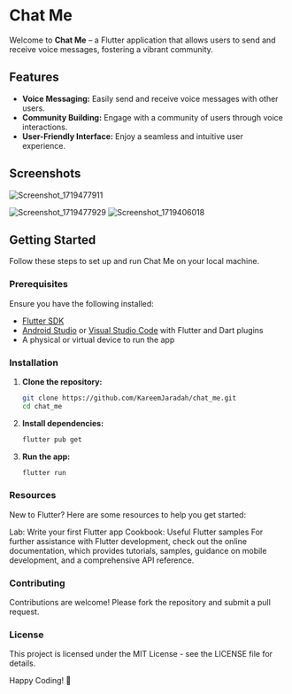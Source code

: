 # Chat Me

Welcome to **Chat Me** – a Flutter application that allows users to send and receive voice messages, fostering a vibrant community.

## Features

- **Voice Messaging:** Easily send and receive voice messages with other users.
- **Community Building:** Engage with a community of users through voice interactions.
- **User-Friendly Interface:** Enjoy a seamless and intuitive user experience.

## Screenshots
![Screenshot_1719477911](https://github.com/KareemJaradah/CHAT-ME/assets/90826550/152f69e0-b531-41cc-9c4c-15146230eb28)

![Screenshot_1719477929](https://github.com/KareemJaradah/CHAT-ME/assets/90826550/b0721ed1-be69-40ec-aa59-0a618a113db0)
![Screenshot_1719406018](https://github.com/KareemJaradah/CHAT-ME/assets/90826550/ce43b2b0-abb7-4f6f-af75-13878d7b6c9f)

## Getting Started

Follow these steps to set up and run Chat Me on your local machine.

### Prerequisites

Ensure you have the following installed:

- [Flutter SDK](https://flutter.dev/docs/get-started/install)
- [Android Studio](https://developer.android.com/studio) or [Visual Studio Code](https://code.visualstudio.com/) with Flutter and Dart plugins
- A physical or virtual device to run the app

### Installation

1. **Clone the repository:**
   ```bash
   git clone https://github.com/KareemJaradah/chat_me.git
   cd chat_me
   
2. **Install dependencies:**
   ```bash
   flutter pub get

3. **Run the app:**

   ```bash
   flutter run

### Resources

New to Flutter? Here are some resources to help you get started:

Lab: Write your first Flutter app
Cookbook: Useful Flutter samples
For further assistance with Flutter development, check out the online documentation, which provides tutorials, samples, guidance on mobile development, and a comprehensive API reference.

### Contributing

Contributions are welcome! Please fork the repository and submit a pull request.

### License

This project is licensed under the MIT License - see the LICENSE file for details.

Happy Coding! 🎉
   

